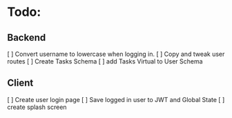 # Todo:

## Backend
[ ] Convert username to lowercase when logging in.
[ ] Copy and tweak user routes
[ ] Create Tasks Schema
[ ] add Tasks Virtual to User Schema

## Client
[ ] Create user login page
[ ] Save logged in user to JWT and Global State
[ ] create splash screen